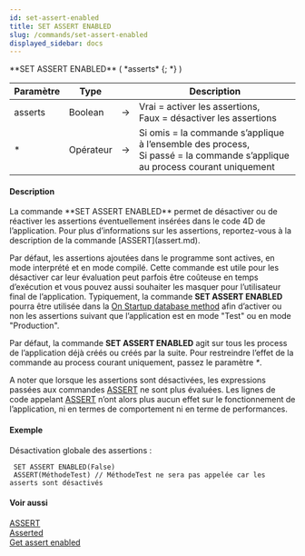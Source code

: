 ```yaml
---
id: set-assert-enabled
title: SET ASSERT ENABLED
slug: /commands/set-assert-enabled
displayed_sidebar: docs
---
```


<!--REF #_command_.SET ASSERT ENABLED.Syntax-->**SET ASSERT ENABLED** ( *asserts* {; *} )<!-- END REF-->
<!--REF #_command_.SET ASSERT ENABLED.Params-->
| Paramètre | Type |  | Description |
| --- | --- | --- | --- |
| asserts | Boolean | &#8594;  | Vrai = activer les assertions, <br/>Faux = désactiver les assertions |
| * | Opérateur | &#8594;  | Si omis = la commande s’applique à l’ensemble des process, <br/>Si passé = la commande s’applique au process courant uniquement |

<!-- END REF-->

#### Description 

<!--REF #_command_.SET ASSERT ENABLED.Summary-->La commande **SET ASSERT ENABLED** permet de désactiver ou de réactiver les assertions éventuellement insérées dans le code 4D de l’application.<!-- END REF--> Pour plus d’informations sur les assertions, reportez-vous à la description de la commande [ASSERT](assert.md). 

Par défaut, les assertions ajoutées dans le programme sont actives, en mode interprété et en mode compilé. Cette commande est utile pour les désactiver car leur évaluation peut parfois être coûteuse en temps d’exécution et vous pouvez aussi souhaiter les masquer pour l’utilisateur final de l’application. Typiquement, la commande **SET ASSERT ENABLED** pourra être utilisée dans la [On Startup database method](on-startup-database-method.md) afin d’activer ou non les assertions suivant que l’application est en mode "Test" ou en mode "Production". 

Par défaut, la commande **SET ASSERT ENABLED** agit sur tous les process de l’application déjà créés ou créés par la suite. Pour restreindre l’effet de la commande au process courant uniquement, passez le paramètre *\**.

A noter que lorsque les assertions sont désactivées, les expressions passées aux commandes [ASSERT](assert.md) ne sont plus évaluées. Les lignes de code appelant [ASSERT](assert.md) n’ont alors plus aucun effet sur le fonctionnement de l’application, ni en termes de comportement ni en terme de performances.

#### Exemple 

Désactivation globale des assertions :

```4d
 SET ASSERT ENABLED(False)
 ASSERT(MéthodeTest) // MéthodeTest ne sera pas appelée car les asserts sont désactivés
```

#### Voir aussi 

[ASSERT](assert.md)  
[Asserted](asserted.md)  
[Get assert enabled](get-assert-enabled.md)  